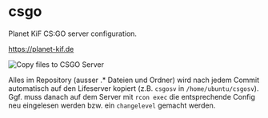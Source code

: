 # csgo
Planet KiF CS:GO server configuration.

https://planet-kif.de

![Copy files to CSGO Server](https://github.com/PlanetKiF/csgo/workflows/Copy%20files%20to%20CSGO%20Server/badge.svg)

Alles im Repository (ausser .* Dateien und Ordner) wird nach jedem Commit automatisch auf den Lifeserver kopiert (z.B. `csgosv` in `/home/ubuntu/csgosv`). Ggf. muss danach auf dem Server mit `rcon exec` die entsprechende Config neu eingelesen werden bzw. ein `changelevel` gemacht werden.


